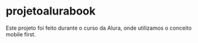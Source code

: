 # projetoalurabook
Este projeto foi feito durante o curso da Alura, onde utilizamos o conceito mobile first.

